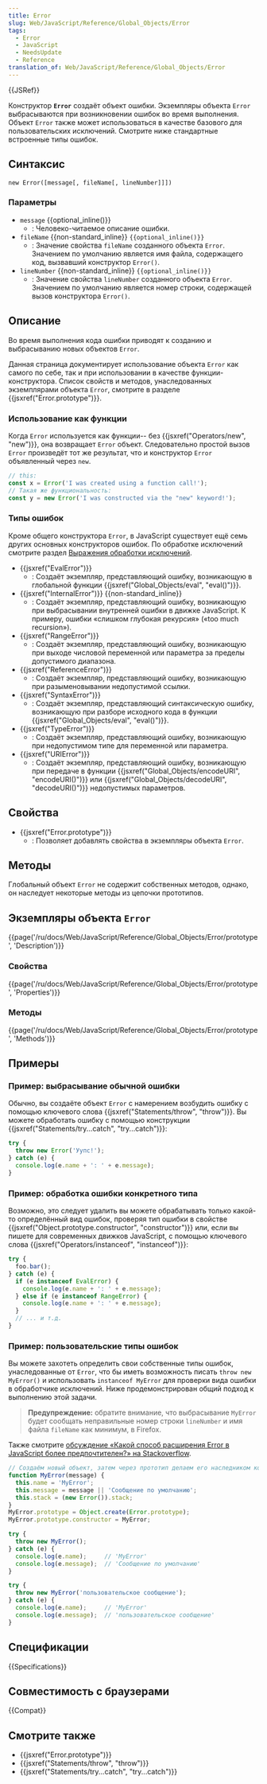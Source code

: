 ```yaml
---
title: Error
slug: Web/JavaScript/Reference/Global_Objects/Error
tags:
  - Error
  - JavaScript
  - NeedsUpdate
  - Reference
translation_of: Web/JavaScript/Reference/Global_Objects/Error
---
```


{{JSRef}}

Конструктор **`Error`** создаёт объект ошибки. Экземпляры объекта `Error` выбрасываются при возникновении ошибок во время выполнения. Объект `Error` также может использоваться в качестве базового для пользовательских исключений. Смотрите ниже стандартные встроенные типы ошибок.

## Синтаксис

```
new Error([message[, fileName[, lineNumber]]])
```

### Параметры

- `message` {{optional_inline()}}
  - : Человеко-читаемое описание ошибки.
- `fileName` {{non-standard_inline}} `{{optional_inline()}}`
  - : Значение свойства `fileName` созданного объекта `Error`. Значением по умолчанию является имя файла, содержащего код, вызвавший конструктор `Error()`.
- `lineNumber` {{non-standard_inline}} `{{optional_inline()}}`
  - : Значение свойства `lineNumber` созданного объекта `Error`. Значением по умолчанию является номер строки, содержащей вызов конструктора `Error()`.

## Описание

Во время выполнения кода ошибки приводят к созданию и выбрасыванию новых объектов `Error`.

Данная страница документирует использование объекта `Error` как самого по себе, так и при использовании в качестве функции-конструктора. Список свойств и методов, унаследованных экземплярами объекта `Error`, смотрите в разделе {{jsxref("Error.prototype")}}.

### Использование как функции

Когда `Error` используется как функции-- без {{jsxref("Operators/new", "new")}}, она возвращает `Error` объект. Следовательно простой вызов `Error` произведёт тот же результат, что и конструктор `Error` объявленный через `new`.

```js
// this:
const x = Error('I was created using a function call!');
​​​​// Такая же функциональность:
const y = new Error('I was constructed via the "new" keyword!');
```

### Типы ошибок

Кроме общего конструктора `Error`, в JavaScript существует ещё семь других основных конструкторов ошибок. По обработке исключений смотрите раздел [Выражения обработки исключений](/ru/docs/Web/JavaScript/Guide/Statements#Exception_Handling_Statements).

- {{jsxref("EvalError")}}
  - : Создаёт экземпляр, представляющий ошибку, возникающую в глобальной функции {{jsxref("Global_Objects/eval", "eval()")}}.
- {{jsxref("InternalError")}} {{non-standard_inline}}
  - : Создаёт экземпляр, представляющий ошибку, возникающую при выбрасывании внутренней ошибки в движке JavaScript. К примеру, ошибки «слишком глубокая рекурсия» («too much recursion»).
- {{jsxref("RangeError")}}
  - : Создаёт экземпляр, представляющий ошибку, возникающую при выходе числовой переменной или параметра за пределы допустимого диапазона.
- {{jsxref("ReferenceError")}}
  - : Создаёт экземпляр, представляющий ошибку, возникающую при разыменовывании недопустимой ссылки.
- {{jsxref("SyntaxError")}}
  - : Создаёт экземпляр, представляющий синтаксическую ошибку, возникающую при разборе исходного кода в функции {{jsxref("Global_Objects/eval", "eval()")}}.
- {{jsxref("TypeError")}}
  - : Создаёт экземпляр, представляющий ошибку, возникающую при недопустимом типе для переменной или параметра.
- {{jsxref("URIError")}}
  - : Создаёт экземпляр, представляющий ошибку, возникающую при передаче в функции {{jsxref("Global_Objects/encodeURI", "encodeURI()")}} или {{jsxref("Global_Objects/decodeURI", "decodeURI()")}} недопустимых параметров.

## Свойства

- {{jsxref("Error.prototype")}}
  - : Позволяет добавлять свойства в экземпляры объекта `Error`.

## Методы

Глобальный объект `Error` не содержит собственных методов, однако, он наследует некоторые методы из цепочки прототипов.

## Экземпляры объекта `Error`

{{page('/ru/docs/Web/JavaScript/Reference/Global_Objects/Error/prototype', 'Description')}}

### Свойства

{{page('/ru/docs/Web/JavaScript/Reference/Global_Objects/Error/prototype', 'Properties')}}

### Методы

{{page('/ru/docs/Web/JavaScript/Reference/Global_Objects/Error/prototype', 'Methods')}}

## Примеры

### Пример: выбрасывание обычной ошибки

Обычно, вы создаёте объект `Error` с намерением возбудить ошибку с помощью ключевого слова {{jsxref("Statements/throw", "throw")}}. Вы можете обработать ошибку с помощью конструкции {{jsxref("Statements/try...catch", "try...catch")}}:

```js
try {
  throw new Error('Уупс!');
} catch (e) {
  console.log(e.name + ': ' + e.message);
}
```

### Пример: обработка ошибки конкретного типа

Возможно, это следует удалить вы можете обрабатывать только какой-то определённый вид ошибок, проверяя тип ошибки в свойстве {{jsxref("Object.prototype.constructor", "constructor")}} или, если вы пишете для современных движков JavaScript, с помощью ключевого слова {{jsxref("Operators/instanceof", "instanceof")}}:

```js
try {
  foo.bar();
} catch (e) {
  if (e instanceof EvalError) {
    console.log(e.name + ': ' + e.message);
  } else if (e instanceof RangeError) {
    console.log(e.name + ': ' + e.message);
  }
  // ... и т.д.
}
```

### Пример: пользовательские типы ошибок

Вы можете захотеть определить свои собственные типы ошибок, унаследованные от `Error`, что бы иметь возможность писать `throw new MyError()` и использовать `instanceof MyError` для проверки вида ошибки в обработчике исключений. Ниже продемонстрирован общий подход к выполнению этой задачи.

> **Предупреждение:** обратите внимание, что выбрасывание `MyError` будет сообщать неправильные номер строки `lineNumber` и имя файла `fileName` как минимум, в Firefox.

Также смотрите [обсуждение «Какой способ расширения Error в JavaScript более предпочтителен?» на Stackoverflow](http://stackoverflow.com/questions/1382107/whats-a-good-way-to-extend-error-in-javascript).

```js
// Создаём новый объект, затем через прототип делаем его наследником конструктора Error.
function MyError(message) {
  this.name = 'MyError';
  this.message = message || 'Сообщение по умолчанию';
  this.stack = (new Error()).stack;
}
MyError.prototype = Object.create(Error.prototype);
MyError.prototype.constructor = MyError;

try {
  throw new MyError();
} catch (e) {
  console.log(e.name);     // 'MyError'
  console.log(e.message);  // 'Сообщение по умолчанию'
}

try {
  throw new MyError('пользовательское сообщение');
} catch (e) {
  console.log(e.name);     // 'MyError'
  console.log(e.message);  // 'пользовательское сообщение'
}
```

## Спецификации

{{Specifications}}

## Совместимость с браузерами

{{Compat}}

## Смотрите также

- {{jsxref("Error.prototype")}}
- {{jsxref("Statements/throw", "throw")}}
- {{jsxref("Statements/try...catch", "try...catch")}}

